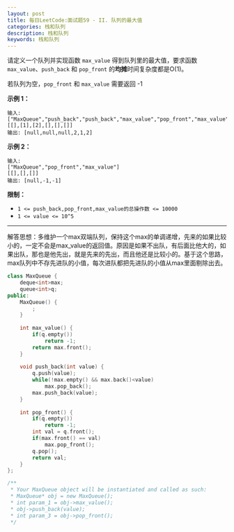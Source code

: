 ```yaml
---
layout: post
title: 每日LeetCode:面试题59 - II. 队列的最大值
categories: 栈和队列
description: 栈和队列
keywords: 栈和队列
---
```



请定义一个队列并实现函数 `max_value` 得到队列里的最大值，要求函数`max_value`、`push_back` 和 `pop_front` 的**均摊**时间复杂度都是O(1)。

若队列为空，`pop_front` 和 `max_value` 需要返回 -1

**示例 1：**

```
输入: 
["MaxQueue","push_back","push_back","max_value","pop_front","max_value"]
[[],[1],[2],[],[],[]]
输出: [null,null,null,2,1,2]
```

**示例 2：**

```
输入: 
["MaxQueue","pop_front","max_value"]
[[],[],[]]
输出: [null,-1,-1]
```

 

**限制：**

- `1 <= push_back,pop_front,max_value的总操作数 <= 10000`
- `1 <= value <= 10^5`

------

解答思想：多维护一个max双端队列，保持这个max的单调递增，先来的如果比较小的，一定不会是max_value的返回值。原因是如果不出队，有后面比他大的，如果出队，那也是他先出，就是先来的先出，而且他还是比较小的。基于这个思路，max队列中不存先进队的小值，每次进队都把先进队的小值从max里面剔除出去。

```c++
class MaxQueue {
    deque<int>max;
    queue<int>q;
public:
    MaxQueue() {
        ;
    }
    
    int max_value() {
        if(q.empty())
            return -1;
        return max.front();
    }
    
    void push_back(int value) {
        q.push(value);
        while(!max.empty() && max.back()<value)
            max.pop_back();
        max.push_back(value);         
    }
    
    int pop_front() {
        if(q.empty())
            return -1;
        int val = q.front();
        if(max.front() == val)
            max.pop_front();
        q.pop();
        return val;
    }
};

/**
 * Your MaxQueue object will be instantiated and called as such:
 * MaxQueue* obj = new MaxQueue();
 * int param_1 = obj->max_value();
 * obj->push_back(value);
 * int param_3 = obj->pop_front();
 */
```

